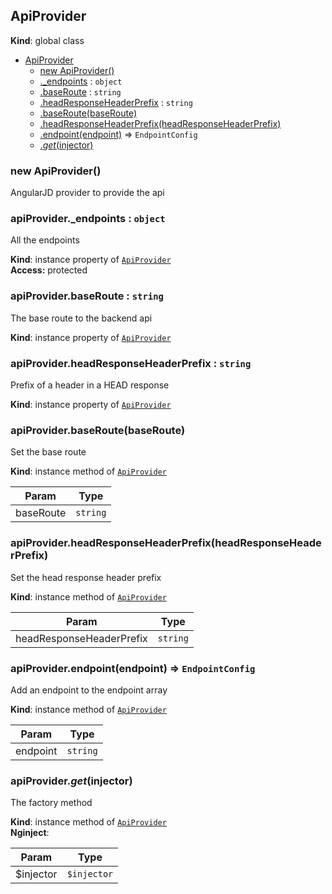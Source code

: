 <a name="ApiProvider"></a>

## ApiProvider
**Kind**: global class  

* [ApiProvider](#ApiProvider)
    * [new ApiProvider()](#new_ApiProvider_new)
    * [._endpoints](#ApiProvider+_endpoints) : <code>object</code>
    * [.baseRoute](#ApiProvider+baseRoute) : <code>string</code>
    * [.headResponseHeaderPrefix](#ApiProvider+headResponseHeaderPrefix) : <code>string</code>
    * [.baseRoute(baseRoute)](#ApiProvider+baseRoute)
    * [.headResponseHeaderPrefix(headResponseHeaderPrefix)](#ApiProvider+headResponseHeaderPrefix)
    * [.endpoint(endpoint)](#ApiProvider+endpoint) ⇒ <code>EndpointConfig</code>
    * [.$get($injector)](#ApiProvider+$get)

<a name="new_ApiProvider_new"></a>

### new ApiProvider()
AngularJD provider to provide the api

<a name="ApiProvider+_endpoints"></a>

### apiProvider._endpoints : <code>object</code>
All the endpoints

**Kind**: instance property of <code>[ApiProvider](#ApiProvider)</code>  
**Access:** protected  
<a name="ApiProvider+baseRoute"></a>

### apiProvider.baseRoute : <code>string</code>
The base route to the backend api

**Kind**: instance property of <code>[ApiProvider](#ApiProvider)</code>  
<a name="ApiProvider+headResponseHeaderPrefix"></a>

### apiProvider.headResponseHeaderPrefix : <code>string</code>
Prefix of a header in a HEAD response

**Kind**: instance property of <code>[ApiProvider](#ApiProvider)</code>  
<a name="ApiProvider+baseRoute"></a>

### apiProvider.baseRoute(baseRoute)
Set the base route

**Kind**: instance method of <code>[ApiProvider](#ApiProvider)</code>  

| Param | Type |
| --- | --- |
| baseRoute | <code>string</code> | 

<a name="ApiProvider+headResponseHeaderPrefix"></a>

### apiProvider.headResponseHeaderPrefix(headResponseHeaderPrefix)
Set the head response header prefix

**Kind**: instance method of <code>[ApiProvider](#ApiProvider)</code>  

| Param | Type |
| --- | --- |
| headResponseHeaderPrefix | <code>string</code> | 

<a name="ApiProvider+endpoint"></a>

### apiProvider.endpoint(endpoint) ⇒ <code>EndpointConfig</code>
Add an endpoint to the endpoint array

**Kind**: instance method of <code>[ApiProvider](#ApiProvider)</code>  

| Param | Type |
| --- | --- |
| endpoint | <code>string</code> | 

<a name="ApiProvider+$get"></a>

### apiProvider.$get($injector)
The factory method

**Kind**: instance method of <code>[ApiProvider](#ApiProvider)</code>  
**Nginject**:   

| Param | Type |
| --- | --- |
| $injector | <code>$injector</code> | 

